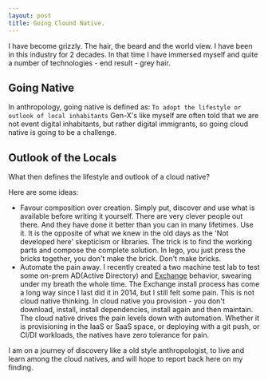 ```yaml
---
layout: post
title: Going Clound Native.
---
```


I have become grizzly. The hair, the beard and the world view. I have been in this industry for 2 decades. In that time I have immersed myself and quite a number of technologies - end result - grey hair.

## Going Native
In anthropology, going native is defined as: ```To adopt the lifestyle or outlook of local inhabitants```
Gen-X's like myself are often told that we are not event digital inhabitants, but rather digital immigrants, so going cloud native is going to be a challenge.

## Outlook of the Locals
What then defines the lifestyle and outlook of a cloud native?

Here are some ideas:
* Favour composition over creation.
Simply put, discover and use what is available before writing it yourself. There are very clever people out there. And they have done it better than you can in many lifetimes. Use it. It is the opposite of what we knew in the old days as the 'Not developed here' skepticism or libraries. The trick is to find the working parts and compose the complete solution. In lego, you just press the bricks together, you don't make the brick. Don't make bricks. 
* Automate the pain away. 
I recently created a two machine test lab to test some on-prem AD(Active Directory) and [Exchange](https://products.office.com/en-za/exchange/microsoft-exchange-server) behavior, swearing under my breath the whole time. The Exchange install process has come a long way since I last did it in 2014, but I still felt some pain. This is not cloud native thinking. In cloud native you provision - you don't download, install, install dependencies, install again and then maintain. The cloud native drives the pain levels down with automation. Whether it is provisioning in the IaaS or SaaS space, or deploying with a git push, or CI/DI workloads, the natives have zero tolerance for pain.

I am on a journey of discovery like a old style anthropologist, to live and learn among the cloud natives, and will hope to report back here on my finding.

